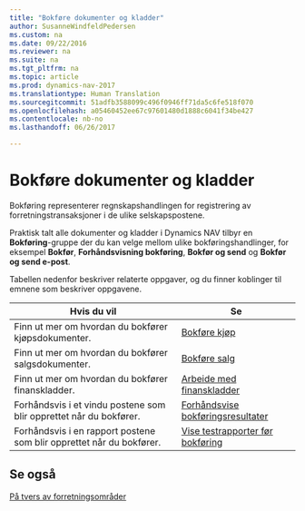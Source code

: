 ```yaml
---
title: "Bokføre dokumenter og kladder"
author: SusanneWindfeldPedersen
ms.custom: na
ms.date: 09/22/2016
ms.reviewer: na
ms.suite: na
ms.tgt_pltfrm: na
ms.topic: article
ms.prod: dynamics-nav-2017
ms.translationtype: Human Translation
ms.sourcegitcommit: 51adfb3588099c496f0946ff71da5c6fe518f070
ms.openlocfilehash: a05460452ee67c97601480d1888c6041f34be427
ms.contentlocale: nb-no
ms.lasthandoff: 06/26/2017

---
```

    
# <a name="post-documents-and-journals"></a>Bokføre dokumenter og kladder
Bokføring representerer regnskapshandlingen for registrering av forretningstransaksjoner i de ulike selskapspostene.

Praktisk talt alle dokumenter og kladder i Dynamics NAV tilbyr en **Bokføring**-gruppe der du kan velge mellom ulike bokføringshandlinger, for eksempel **Bokfør**, **Forhåndsvisning bokføring**, **Bokfør og send** og **Bokfør og send e-post**.

Tabellen nedenfor beskriver relaterte oppgaver, og du finner koblinger til emnene som beskriver oppgavene.

|Hvis du vil   |Se   |
|-----|------| 
|Finn ut mer om hvordan du bokfører kjøpsdokumenter.|[Bokføre kjøp](ui-post-purchases.md)| 
|Finn ut mer om hvordan du bokfører salgsdokumenter.|[Bokføre salg](ui-post-sales.md)|
|Finn ut mer om hvordan du bokfører finanskladder.|[Arbeide med finanskladder](ui-work-general-journals.md)|
|Forhåndsvis i et vindu postene som blir opprettet når du bokfører.|[Forhåndsvise bokføringsresultater](ui-how-preview-post-results.md)|
|Forhåndsvis i en rapport postene som blir opprettet når du bokfører.|[Vise testrapporter før bokføring](ui-how-view-test-reports-posting.md)|

## <a name="see-also"></a>Se også
[På tvers av forretningsområder](ui-across-business-areas.md)


